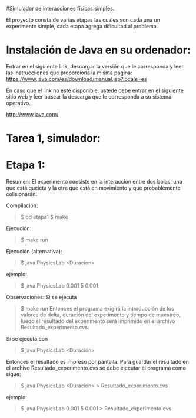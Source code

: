 #Simulador de interacciones físicas simples.

El proyecto consta de varias etapas las cuales son cada una un experimento simple, cada etapa agrega dificultad al problema.

Instalación de Java en su ordenador:
===================================

Entrar en el siguiente link, descargar la versión que le corresponda y leer las instrucciiones que proporciona la misma página:
https://www.java.com/es/download/manual.jsp?locale=es

En caso que el link no esté disponible, ustede debe entrar en el siguiente sitio web y leer buscar la descarga que le corresponda a su sistema operativo.

http://www.java.com/

Tarea 1, simulador:
==================

Etapa 1:
========

Resumen:
El experimento consiste en la interacción entre dos bolas, una que está queieta y la otra que está en movimiento y que probablemente colisionarán.

Compilacion:

>$ cd etapa1
>$ make

Ejecución:
>$ make run

Ejecución (alternativa):
>$ java PhysicsLab <delta> <Duración> <tiempo de muestreo>

ejemplo:
>$ java PhysicsLab 0.001 5 0.001


Observaciones:
Si se ejecuta 
>$ make run
Entonces el programa exigirá la introducción de los valores de delta, duración del experimento y tiempo de muestreo, luego el resultado del experimento será imprimido en el archivo Resultado_experimento.cvs.

Si se ejecuta con 
>$ java PhysicsLab <delta> <Duración> <tiempo de muestreo>

Entonces el resultado es impreso por pantalla. Para guardar el resultado en el archivo Resultado_experimento.cvs se debe ejecutar el programa como sigue:
>$ java PhysicsLab <delta> <Duración> <tiempo de muestreo> > Resultado_experimento.cvs

ejemplo: 
>$ java PhysicsLab 0.001 5 0.001 > Resultado_experimento.cvs
